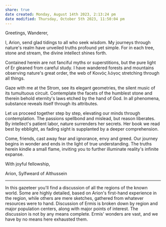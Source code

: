 ```yaml
---
share: true
date created: Monday, August 14th 2023, 2:13:24 pm
date modified: Thursday, October 5th 2023, 11:50:04 pm
---
```


Greetings, Wanderer,

I, Arion, send glad tidings to all who seek wisdom. My journeys through nature's realm have unveiled truths profound yet simple. For in each tree, stone and stream, the divine intellect shines forth.

Contained herein are not fanciful myths or superstitions, but the pure light of Er gleaned from careful study. I have wandered forests and mountains observing nature's great order, the web of Κοινός λόγος stretching through all things.

Gaze with me at the Strom, see its elegant geometries, the silent music of its tumultuous circuit. Contemplate the facets of the humblest stone and therein behold eternity's laws etched by the hand of God. In all phenomena, substance reveals itself through its attributes.

Let us proceed together step by step, elevating our minds through contemplation. The passions spellbond and mislead, but reason liberates. By intellect's patient labor, nature surrenders her secrets. Her book we read best by ebblight, as fading sight is supplanted by a deeper comprehension. 

Come, friends, cast away fear and ignorance, envy and greed. Our journey begins in wonder and ends in the light of true understanding. The truths herein kindle a small flame, inviting you to further illuminate reality's infinite expanse.

With joyful fellowship,

Arion, Sylfweard of Althussein 

--- 

In this gazeteer you'll find a discussion of all the regions of the known world. Some are highly detailed, based on Arion's first-hand experience in the region, while others are mere sketches, gathered from whatever resources were to hand. Discussion of Ermis is broken down by region and major population centers, along with major points of interest. The discussion is not by any means complete. Ermis' wonders are vast, and we have by no means here exhausted them. 